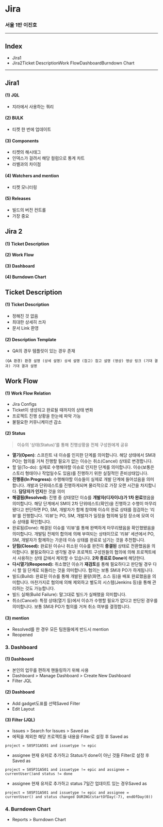 # Jira

### 서울 1반 이진호

------

## Index

- Jira1
- Jira2Ticket DescriptionWork FlowDashboardBurndown Chart

------

## Jira1

#### (1) JQL

- 지라에서 사용하는 쿼리

#### (2) BULK

- 티켓 한 번에 업데이트

#### (3) Components

- 티켓의 해시태그
- 인덱스가 걸려서 해당 컬럼으로 통계 차트
- 라벨과의 차이점

#### (4) Watchers and mention

- 티켓 모니터링

#### (5) Releases

- 빌드의 버전 컨트롤
- 가장 중요

## Jira 2

#### (1) Ticket Description

#### (2) Work Flow

#### (3) Dashboard

#### (4) Burndown Chart

## Ticket Description

#### (1) Ticket Description

- 정해진 것 없음
- 최대한 상세히 쓰자
- 문서 Link 환영

#### (2) Description Template

- QA의 경우 템플릿이 있는 경우 존재

```
(QA 환경) 환경 설명 (상세 설명) 상세 설명 (참고) 참고 설명 (영상) 영상 링크 (기대 결과) 기대 결과 설명
```

## Work Flow

#### (1) Work Flow Relation

- Jira Configs
- Ticket이 생성되고 완료될 때까지의 상태 변화
- 프로젝트 진행 상황을 한눈에 파악 가능
- 불필요한 커뮤니케이션 감소

#### (2) Status

>  이슈의 ‘상태(Status)’를 통해 진행상황을 전체 구성원에게 공유

- **열기(Open)**: 스프린트 내 이슈를 인지한 단계를 의미합니다. 해당 상태에서 SM과 PO는 협의를 거쳐 진행할 필요가 없는 이슈는 취소(Cancel) 상태로 변경합니다.
- 할 일(To-do): 실제로 수행해야할 이슈로 인지한 단계를 의미합니다. 이슈(보통은 스토리 형태이나 작업일수도 있음)를 진행하기 위한 실질적인 준비상태입니다.
- **진행중(In Progress):** 수행해야할 이슈들이 실제로 개발 단계에 들어섰음을 의미합니다. 개발과 단위테스트를 진행하게되며 물리적으로 가장 오랜 시간을 차지합니다. **담당자가 인지**한 것을 의미
- **해결됨(Resolved):** 진행 중 상태였던 이슈를 **개발자(디자이너)가 1차 완료**했음을 의미합니다. 해당 단계에서 SM이 2차 단위테스트(확인)을 진행하고 수행이 마무리됐다고 판단하면 PO, SM, 개발자가 함께 참여해 이슈의 완료 상태를 점검하는 ‘리뷰’를 진행합니다. ‘리뷰’는 PO, SM, 개발자가 일정을 협의해 일정 장소에 모여 이슈 상태를 확인합니다.
- 완료됨(Done): 해결된 이슈를 ‘리뷰’를 통해 완벽하게 마무리됐음을 확인했됐음을 의미합니다. 개발팀 전체의 합의에 의해 부여되는 상태이므로 ‘리뷰’ 세션에서 PO, SM, 개발자가 함께하는 가운데 이슈 상태를 완료로 넘기는 것을 추천합니다.
- **닫힘(Closed):** 완료된 이슈나 취소된 이슈를 완전히 **종결된** 상태로 전환했음을 의미합니다. 불필요하다고 생각될 경우 프로젝트 구성원들의 협의에 의해 프로젝트에서 사용하는 상태 값에서 제외할 수 있습니다. **2차 종료로 Done**에 해당한다.
- **다시열기(Reopened):** 취소했던 이슈가 **재검토**를 통해 필요하다고 판단될 경우 다시 할 일 단계로 되돌리는 것을 의미합니다. 협의는 보통 SM과 PO가 하게됩니다.
- 빌드(Build): 완료된 이슈를 통해 개발된 물량(화면, 소스 등)을 배포 완료했음을 의미합니다. 마찬가지로 협의에 의해 제외하고 별도의 시스템(Jenkins 등)을 통해 관리하는 것도 가능합니다.
- 빌드 실패(Build Failure): 말그대로 빌드가 실패했을 의미합니다.
- 취소(Cancel): 특정 상태(열기 등)에서 이슈가 수행할 필요가 없다고 판단된 경우를 의미합니다. 보통 SM과 PO가 협의를 거쳐 취소 여부를 결정합니다.

#### (3) mention

- Resolved를 한 경우 모든 팀원들에게 반드시 mention
- Reopened

### 3. Dashboard

#### (1) Dashboard

- 본인의 업무를 편하게 핸들링하기 위해 사용
- Dashboard > Manage Dashboard > Create New Dashboard
- Filter JQL

#### (2) Dashboard

- Add gadget도표를 선택Saved Filter
- Edit Layout

#### (3) Filter (JQL)

- Issues > Search for Issues > Saved as
- 에픽을 제외한 해당 프로젝트들 내용을 Filter로 설정 후 Saved as

```
project = S05P31A501 and issuetype != epic
```

- assignee 현재 유저로 추가하고 Status가 done이 아닌 것들 Filter로 설정 후 Saved as

```
project = S05P31A501 and issuetype != epic and assignee = currentUser()and status != done
```

- assignee 현재 유저로 추가하고 status 7일간 업데이트 있는 경우Saved as

```
project = S05P31A501 and issuetype != epic and assignee = currentUser() and status changed DURING(startOfDay(-7), endOfDay(0))
```

### 4. Burndown Chart

- Reports > Burndown Chart